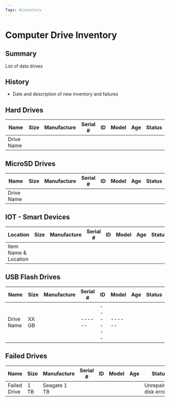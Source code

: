 ```yaml
---
Tags: #inventory
---
```

# Computer Drive Inventory
## Summary
List of data drives
## History
- Date and description of new inventory and failures

## Hard Drives

| Name | Size | Manufacture | Serial # | ID | Model | Age | Status |
| ------ | ---- | -------------- | ------- | -- | ------- | --- | ------- |
| Drive Name |  |  | | | | |  |   |

## MicroSD Drives

| Name | Size | Manufacture | Serial # | ID | Model | Age | Status |
| ------ | ---- | -------------- | ------- | -- | ------- | --- | ------- |
| Drive Name |  |  |  |  |  |  |   |
## IOT - Smart Devices

| Location | Size | Manufacture | Serial # | ID | Model | Age | Status |
| ------ | ---- | -------------- | ------- | -- | ------- | --- | ------- |
| Item Name & Location |  |  |  |  |  |  |  |

## USB Flash Drives

| Name | Size | Manufacture | Serial # | ID | Model | Age | Status |
| ------ | ---- | -------------- | ------- | -- | ------- | --- | ------- |
| Drive Name | XX GB |  | ------ | ------ | ------ |  |   |

## Failed Drives

| Name | Size | Manufacture | Serial # | ID | Model | Age | Status |
| ------ | ---- | -------------- | ------- | -- | ------- | --- | ------- |
| Failed Drive | 1 TB | Seagate 1 TB |  |  |  |  | Unrepairable disk errors |
